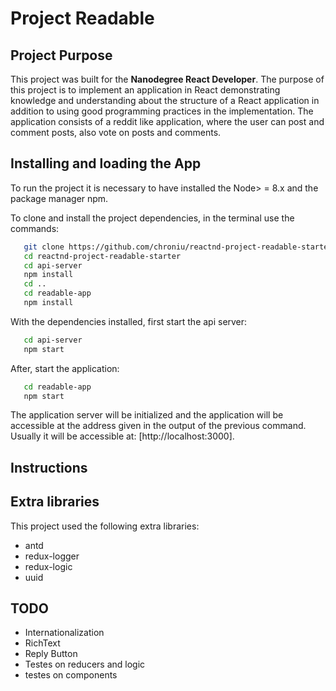 #  Project Readable

## Project Purpose

This project was built for the **Nanodegree React Developer**. The purpose of this project is to implement an application in React demonstrating knowledge and understanding about the structure of a React application in addition to using good programming practices in the implementation. The application consists of a reddit like application, where the user can post and comment posts, also vote on posts and comments.

## Installing and loading the App

To run the project it is necessary to have installed the Node> = 8.x and the package manager npm.

To clone and install the project dependencies, in the terminal use the commands:
```bash
   git clone https://github.com/chroniu/reactnd-project-readable-starter
   cd reactnd-project-readable-starter
   cd api-server
   npm install
   cd ..
   cd readable-app
   npm install
```

With the dependencies installed, first start the api server:
```bash
   cd api-server
   npm start
```

After, start the application:
```bash
   cd readable-app
   npm start
```

The application server will be initialized and the application will be accessible at the address given in the output of the previous command. Usually it will be accessible at: [http://localhost:3000].

## Instructions



## Extra libraries 

This project used the following extra libraries:
 - antd
 - redux-logger
 - redux-logic
 - uuid
 

## TODO
- Internationalization
- RichText
- Reply Button
- Testes on reducers and logic
- testes on components
